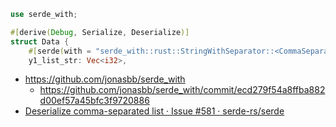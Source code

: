 ```rust
use serde_with;

#[derive(Debug, Serialize, Deserialize)]
struct Data {
    #[serde(with = "serde_with::rust::StringWithSeparator::<CommaSeparator>")]
    y1_list_str: Vec<i32>,
```

- https://github.com/jonasbb/serde_with
  - https://github.com/jonasbb/serde_with/commit/ecd279f54a8ffba882d00ef57a45bfc3f9720886
- [Deserialize comma-separated list · Issue #581 · serde-rs/serde](https://github.com/serde-rs/serde/issues/581#issuecomment-253626616)
